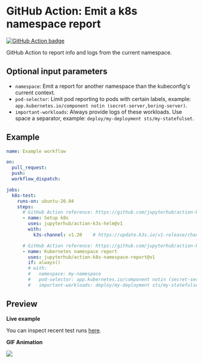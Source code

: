 # GitHub Action: Emit a k8s namespace report
[![GitHub Action badge](https://github.com/jupyterhub/action-k8s-namespace-report/workflows/Test/badge.svg)](https://github.com/jupyterhub/action-k8s-namespace-report/actions)

GitHub Action to report info and logs from the current namespace.

## Optional input parameters
- `namespace`: Emit a report for another namespace than the kubeconfig's current
  context.
- `pod-selector`: Limit pod reporting to pods with certain labels, example:
  `app.kubernetes.io/component notin (secret-server,boring-server)`.
- `important-workloads`: Always provide logs of these workloads. Use space a
  separator, example: `deploy/my-deployment sts/my-statefulset`.

## Example

```yaml
name: Example workflow

on:
  pull_request:
  push:
  workflow_dispatch:

jobs:
  k8s-test:
    runs-on: ubuntu-20.04
    steps:
      # GitHub Action reference: https://github.com/jupyterhub/action-k3s-helm
      - name: Setup k8s
        uses: jupyterhub/action-k3s-helm@v1
        with:
          k3s-channel: v1.20    # https://update.k3s.io/v1-release/channels

      # GitHub Action reference: https://github.com/jupyterhub/action-k8s-namespace-report
      - name: Kubernetes namespace report
        uses: jupyterhub/action-k8s-namespace-report@v1
        if: always()
        # with:
        #   namespace: my-namespace
        #   pod-selector: app.kubernetes.io/component notin (secret-server,boring-server)
        #   important-workloads: deploy/my-deployment sts/my-statefulset
```

## Preview

__Live example__

You can inspect recent test runs [here](https://github.com/jupyterhub/action-k8s-namespace-report/actions?query=workflow%3ATest).

__GIF Animation__

![](https://user-images.githubusercontent.com/3837114/104154471-4b3f7c00-53e5-11eb-8ebf-d54c22af12ed.gif)
